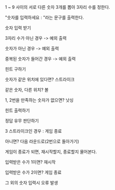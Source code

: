 1 ~ 9 사이의 서로 다른 숫자 3개를 뽑아 3자리 수를 정한다.

"숫자를 입력하세요 : "라는 문구를 출력한다.

숫자 입력 받기

3자리 수가 아닌 경우 -> 예외 출력

숫자가 아닌 경우 -> 예외 출력

중복된 숫자가 들어간 경우 -> 예외 출력

힌트 구하기

숫자가 같은 위치에 있다면? 스트라이크

같은 숫자, 다른 위치? 볼

1, 2번을 만족하는 숫자가 없으면? 낫싱

힌트 출력하기

정답 유무 판단하기

3 스트라이크인 경우 : 게임 종료

아니면? 다음 라운드로(2번으로 돌아가기)

게임이 종료가 되면, 재시작할지, 종료할지 물어본다.

입력받은 수가 1이면? 재시작

입력받은 수가 2이면? 게임 종료

그 외의 숫자 입력시 오류 발생